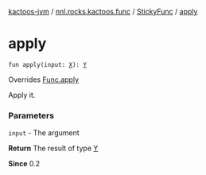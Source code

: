 [kactoos-jvm](../../index.md) / [nnl.rocks.kactoos.func](../index.md) / [StickyFunc](index.md) / [apply](./apply.md)

# apply

`fun apply(input: `[`X`](index.md#X)`): `[`Y`](index.md#Y)

Overrides [Func.apply](../../nnl.rocks.kactoos/-func/apply.md)

Apply it.

### Parameters

`input` - The argument

**Return**
The result of type [Y](index.md#Y)

**Since**
0.2

